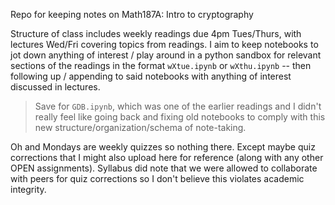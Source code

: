 Repo for keeping notes on Math187A: Intro to cryptography

Structure of class includes weekly readings due 4pm Tues/Thurs, with lectures Wed/Fri covering topics from readings. I aim to keep notebooks to jot down anything of interest / play around in a python sandbox for relevant sections of the readings in the format `wXtue.ipynb` or `wXthu.ipynb` -- then following up / appending to said notebooks with anything of interest discussed in lectures.

> Save for `GDB.ipynb`, which was one of the earlier readings and I didn't really feel like going back and fixing old notebooks to comply with this new structure/organization/schema of note-taking.

Oh and Mondays are weekly quizzes so nothing there. Except maybe quiz corrections that I might also upload here for reference (along with any other OPEN assignments). Syllabus did note that we were allowed to collaborate with peers for quiz corrections so I don't believe this violates academic integrity.